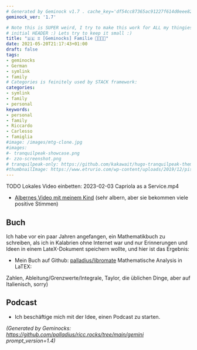 ```yaml
---
# Generated by Geminock v1.7 . cache_key='df54cc87365ac91227f614d0eee827f0473c8546d3cc072cddf2d3b46d22ccb3-de.yaml'
geminock_ver: '1.7'

# Note this is SUPER weird, I try to make this work for ALL my thingies so there might be some behavioural clatches in the
# initial HEADER :) Lets try to keep it small :)
title: "🇩🇪 ♊ [Geminocks] Familie 👨‍👩‍👧‍👦"
date: 2021-05-20T21:17:43+01:00
draft: false
tags:
- geminocks
- German
- symlink
- family
# Categories is feinitely used by STACK framework:
categories:
- symlink
- family
- personal
keywords:
- personal
- family
- Riccardo
- Carlesso
- famiglia
#image: /images/mtg-clone.jpg
#images:
#- tranquilpeak-showcase.png
#- zzo-screenshot.png
# tranquilpeak-only: https://github.com/kakawait/hugo-tranquilpeak-theme/blob/master/docs/user.md#image
#thumbnailImage: https://www.etrurio.com/wp-content/uploads/2019/12/pistacchi-scaled.jpg
---
```


TODO Lokales Video einbetten:  2023-02-03 Capriola as a Service.mp4

* [ Albernes Video mit meinem Kind](https://www.youtube.com/playlist?list=PLLW_mrnzxmSpYyZ3zBOuRjNMpVOlSIlzi) (sehr albern, aber sie bekommen viele positive Stimmen)

## Buch

Ich habe vor ein paar Jahren angefangen, ein Mathematikbuch zu schreiben, als ich in Kalabrien ohne Internet war und nur Erinnerungen und Ideen in einem LateX-Dokument speichern wollte, und hier ist das Ergebnis:

* Mein Buch auf Github: [palladius/libromate](https://github.com/palladius/libromate) Mathematische Analysis in LaTEX:

Zahlen, Ableitung/Grenzwerte/Integrale, Taylor, die üblichen Dinge, aber auf Italienisch, sorry)

## Podcast

* Ich beschäftige mich mit der Idee, einen Podcast zu starten.


*(Generated by Geminocks: https://github.com/palladius/ricc.rocks/tree/main/gemini prompt_version=1.4)*